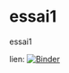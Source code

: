 # essai1
essai1


lien:
[![Binder](https://mybinder.org/badge_logo.svg)](https://mybinder.org/v2/gh/cardocardo/essai1/HEAD)



